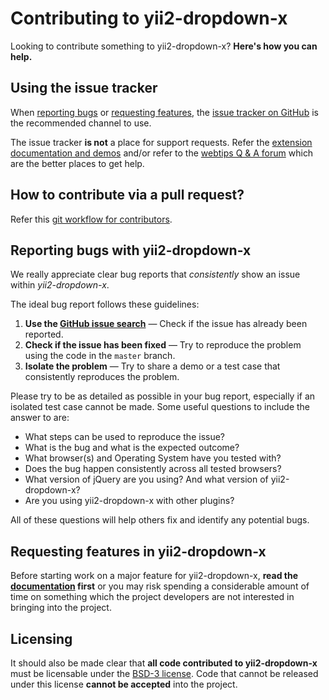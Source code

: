 Contributing to yii2-dropdown-x
===============================
Looking to contribute something to yii2-dropdown-x? **Here's how you can help.**

Using the issue tracker
-----------------------
When [reporting bugs][reporting-bugs] or
[requesting features][requesting-features], the
[issue tracker on GitHub][issue-tracker] is the recommended channel to use.

The issue tracker **is not** a place for support requests. Refer the 
[extension documentation and demos](http://demos.krajee.com/dropdown-x) and/or refer to the
[webtips Q & A forum](http://webtips.krajee.com/questions) which are the better places to get help.

How to contribute via a pull request?
-------------------------------------
Refer this [git workflow for contributors](.github/GIT-WORKFLOW.md).

Reporting bugs with yii2-dropdown-x
-------------------------------
We really appreciate clear bug reports that _consistently_ show an issue
within _yii2-dropdown-x_.

The ideal bug report follows these guidelines:

1. **Use the [GitHub issue search][issue-search]**  &mdash; Check if the issue
   has already been reported.
2. **Check if the issue has been fixed**  &mdash; Try to reproduce the problem
   using the code in the `master` branch.
3. **Isolate the problem**  &mdash; Try to share a demo or a test case that
   consistently reproduces the problem.

Please try to be as detailed as possible in your bug report, especially if an
isolated test case cannot be made. Some useful questions to include the answer
to are:

- What steps can be used to reproduce the issue?
- What is the bug and what is the expected outcome?
- What browser(s) and Operating System have you tested with?
- Does the bug happen consistently across all tested browsers?
- What version of jQuery are you using? And what version of yii2-dropdown-x?
- Are you using yii2-dropdown-x with other plugins?

All of these questions will help others fix and identify any potential bugs.

Requesting features in yii2-dropdown-x
------------------------------------------
Before starting work on a major feature for yii2-dropdown-x, **read the
[documentation](http://demos.krajee.com/dynadropdown-x)  first** or you may risk spending a considerable amount of
time on something which the project developers are not interested in bringing into the project.

Licensing
---------

It should also be made clear that **all code contributed to yii2-dropdown-x** must be
licensable under the [BSD-3 license][licensing].  Code that cannot be released
under this license **cannot be accepted** into the project.

[issue-search]: https://github.com/kartik-v/yii2-dropdown-x/search?q=&type=Issues
[issue-tracker]: https://github.com/kartik-v/yii2-dropdown-x/issues
[licensing]: https://github.com/kartik-v/yii2-dropdown-x/blob/master/LICENSE.md
[reporting-bugs]: #reporting-bugs-with-yii2-dropdown-x
[requesting-features]: #requesting-features-in-yii2-dropdown-x